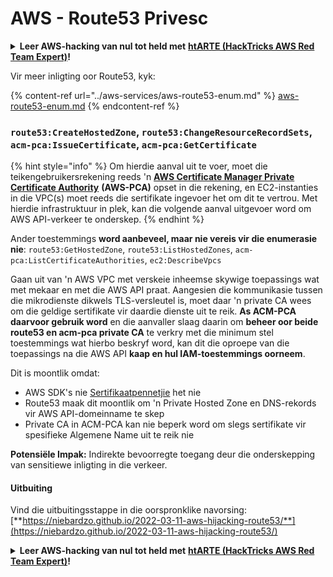 # AWS - Route53 Privesc

<details>

<summary><strong>Leer AWS-hacking van nul tot held met</strong> <a href="https://training.hacktricks.xyz/courses/arte"><strong>htARTE (HackTricks AWS Red Team Expert)</strong></a><strong>!</strong></summary>

Ander maniere om HackTricks te ondersteun:

* As jy jou **maatskappy geadverteer wil sien in HackTricks** of **HackTricks in PDF wil aflaai**, kyk na die [**SUBSCRIPTION PLANS**](https://github.com/sponsors/carlospolop)!
* Kry die [**offisiële PEASS & HackTricks swag**](https://peass.creator-spring.com)
* Ontdek [**The PEASS Family**](https://opensea.io/collection/the-peass-family), ons versameling eksklusiewe [**NFTs**](https://opensea.io/collection/the-peass-family)
* **Sluit aan by die** 💬 [**Discord-groep**](https://discord.gg/hRep4RUj7f) of die [**telegram-groep**](https://t.me/peass) of **volg** ons op **Twitter** 🐦 [**@hacktricks_live**](https://twitter.com/hacktricks_live)**.**
* **Deel jou hacking-truuks deur PR's in te dien by die** [**HackTricks**](https://github.com/carlospolop/hacktricks) en [**HackTricks Cloud**](https://github.com/carlospolop/hacktricks-cloud) GitHub-opslag.

</details>

Vir meer inligting oor Route53, kyk:

{% content-ref url="../aws-services/aws-route53-enum.md" %}
[aws-route53-enum.md](../aws-services/aws-route53-enum.md)
{% endcontent-ref %}

### `route53:CreateHostedZone`, `route53:ChangeResourceRecordSets`, `acm-pca:IssueCertificate`, `acm-pca:GetCertificate`

{% hint style="info" %}
Om hierdie aanval uit te voer, moet die teikengebruikersrekening reeds 'n [**AWS Certificate Manager Private Certificate Authority**](https://aws.amazon.com/certificate-manager/private-certificate-authority/) **(AWS-PCA)** opset in die rekening, en EC2-instanties in die VPC(s) moet reeds die sertifikate ingevoer het om dit te vertrou. Met hierdie infrastruktuur in plek, kan die volgende aanval uitgevoer word om AWS API-verkeer te onderskep.
{% endhint %}

Ander toestemmings **word aanbeveel, maar nie vereis vir die enumerasie nie**: `route53:GetHostedZone`, `route53:ListHostedZones`, `acm-pca:ListCertificateAuthorities`, `ec2:DescribeVpcs`

Gaan uit van 'n AWS VPC met verskeie inheemse skywige toepassings wat met mekaar en met die AWS API praat. Aangesien die kommunikasie tussen die mikrodienste dikwels TLS-versleutel is, moet daar 'n private CA wees om die geldige sertifikate vir daardie dienste uit te reik. **As ACM-PCA daarvoor gebruik word** en die aanvaller slaag daarin om **beheer oor beide route53 en acm-pca private CA** te verkry met die minimum stel toestemmings wat hierbo beskryf word, kan dit die oproepe van die toepassings na die AWS API **kaap en hul IAM-toestemmings oorneem**.

Dit is moontlik omdat:

* AWS SDK's nie [Sertifikaatpennetjie](https://www.digicert.com/blog/certificate-pinning-what-is-certificate-pinning) het nie
* Route53 maak dit moontlik om 'n Private Hosted Zone en DNS-rekords vir AWS API-domeinname te skep
* Private CA in ACM-PCA kan nie beperk word om slegs sertifikate vir spesifieke Algemene Name uit te reik nie

**Potensiële Impak:** Indirekte bevoorregte toegang deur die onderskepping van sensitiewe inligting in die verkeer.

#### Uitbuiting <a href="#discovery" id="discovery"></a>

Vind die uitbuitingsstappe in die oorspronklike navorsing: [**https://niebardzo.github.io/2022-03-11-aws-hijacking-route53/**](https://niebardzo.github.io/2022-03-11-aws-hijacking-route53/)

<details>

<summary><strong>Leer AWS-hacking van nul tot held met</strong> <a href="https://training.hacktricks.xyz/courses/arte"><strong>htARTE (HackTricks AWS Red Team Expert)</strong></a><strong>!</strong></summary>

Ander maniere om HackTricks te ondersteun:

* As jy jou **maatskappy geadverteer wil sien in HackTricks** of **HackTricks in PDF wil aflaai**, kyk na die [**SUBSCRIPTION PLANS**](https://github.com/sponsors/carlospolop)!
* Kry die [**offisiële PEASS & HackTricks swag**](https://peass.creator-spring.com)
* Ontdek [**The PEASS Family**](https://opensea.io/collection/the-peass-family), ons versameling eksklusiewe [**NFTs**](https://opensea.io/collection/the-peass-family)
* **Sluit aan by die** 💬 [**Discord-groep**](https://discord.gg/hRep4RUj7f) of die [**telegram-groep**](https://t.me/peass) of **volg** ons op **Twitter** 🐦 [**@hacktricks_live**](https://twitter.com/hacktricks_live)**.**
* **Deel jou hacking-truuks deur PR's in te dien by die** [**HackTricks**](https://github.com/carlospolop/hacktricks) en [**HackTricks Cloud**](https://github.com/carlospolop/hacktricks-cloud) GitHub-opslag.

</details>
